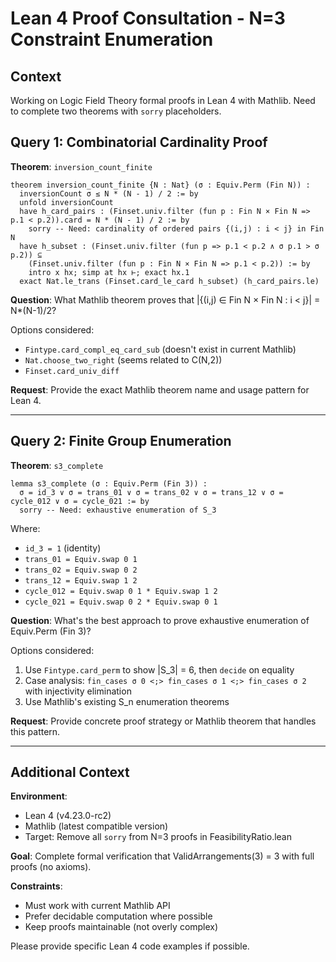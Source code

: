 # Lean 4 Proof Consultation - N=3 Constraint Enumeration

## Context
Working on Logic Field Theory formal proofs in Lean 4 with Mathlib. Need to complete two theorems with `sorry` placeholders.

## Query 1: Combinatorial Cardinality Proof

**Theorem**: `inversion_count_finite`
```lean
theorem inversion_count_finite {N : Nat} (σ : Equiv.Perm (Fin N)) :
  inversionCount σ ≤ N * (N - 1) / 2 := by
  unfold inversionCount
  have h_card_pairs : (Finset.univ.filter (fun p : Fin N × Fin N => p.1 < p.2)).card = N * (N - 1) / 2 := by
    sorry -- Need: cardinality of ordered pairs {(i,j) : i < j} in Fin N
  have h_subset : (Finset.univ.filter (fun p => p.1 < p.2 ∧ σ p.1 > σ p.2)) ⊆
    (Finset.univ.filter (fun p : Fin N × Fin N => p.1 < p.2)) := by
    intro x hx; simp at hx ⊢; exact hx.1
  exact Nat.le_trans (Finset.card_le_card h_subset) (h_card_pairs.le)
```

**Question**: What Mathlib theorem proves that |{(i,j) ∈ Fin N × Fin N : i < j}| = N*(N-1)/2?

Options considered:
- `Fintype.card_compl_eq_card_sub` (doesn't exist in current Mathlib)
- `Nat.choose_two_right` (seems related to C(N,2))
- `Finset.card_univ_diff`

**Request**: Provide the exact Mathlib theorem name and usage pattern for Lean 4.

---

## Query 2: Finite Group Enumeration

**Theorem**: `s3_complete`
```lean
lemma s3_complete (σ : Equiv.Perm (Fin 3)) :
  σ = id_3 ∨ σ = trans_01 ∨ σ = trans_02 ∨ σ = trans_12 ∨ σ = cycle_012 ∨ σ = cycle_021 := by
  sorry -- Need: exhaustive enumeration of S_3
```

Where:
- `id_3 = 1` (identity)
- `trans_01 = Equiv.swap 0 1`
- `trans_02 = Equiv.swap 0 2`
- `trans_12 = Equiv.swap 1 2`
- `cycle_012 = Equiv.swap 0 1 * Equiv.swap 1 2`
- `cycle_021 = Equiv.swap 0 2 * Equiv.swap 0 1`

**Question**: What's the best approach to prove exhaustive enumeration of Equiv.Perm (Fin 3)?

Options considered:
1. Use `Fintype.card_perm` to show |S_3| = 6, then `decide` on equality
2. Case analysis: `fin_cases σ 0 <;> fin_cases σ 1 <;> fin_cases σ 2` with injectivity elimination
3. Use Mathlib's existing S_n enumeration theorems

**Request**: Provide concrete proof strategy or Mathlib theorem that handles this pattern.

---

## Additional Context

**Environment**:
- Lean 4 (v4.23.0-rc2)
- Mathlib (latest compatible version)
- Target: Remove all `sorry` from N=3 proofs in FeasibilityRatio.lean

**Goal**: Complete formal verification that ValidArrangements(3) = 3 with full proofs (no axioms).

**Constraints**:
- Must work with current Mathlib API
- Prefer decidable computation where possible
- Keep proofs maintainable (not overly complex)

Please provide specific Lean 4 code examples if possible.
